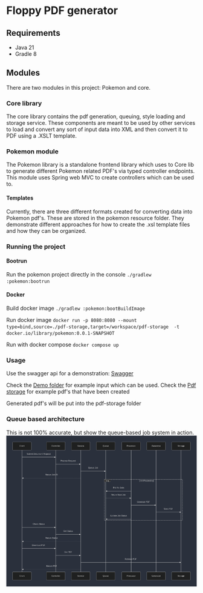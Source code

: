 # Floppy PDF generator

## Requirements
* Java 21
* Gradle 8

## Modules
There are two modules in this project: Pokemon and core.

### Core library
The core library contains the pdf generation, queuing, style loading and storage service. These components are meant to be used by other services to load and convert any sort of input data into XML and then convert it to PDF using a .XSLT template.

### Pokemon module
The Pokemon library is a standalone frontend library which uses to Core lib to generate different Pokemon related PDF's via typed controller endpoints.
This module uses Spring web MVC to create controllers which can be used to.

#### Templates
Currently, there are three different formats created for converting data into Pokemon pdf's. These are stored in the pokemon resource folder.
They demonstrate different approaches for how to create the .xsl template files and how they can be organized.

### Running the project

#### Bootrun
Run the pokemon project directly in the console
`./gradlew :pokemon:bootrun`

#### Docker
Build docker image
`./gradlew :pokemon:bootBuildImage`

Run docker image
`docker run -p 8080:8080 --mount type=bind,source=./pdf-storage,target=/workspace/pdf-storage  -t docker.io/library/pokemon:0.0.1-SNAPSHOT`

Run with docker compose
`docker compose up`

### Usage
Use the swagger api for a demonstration: [Swagger](http://localhost:8080/swagger-ui/index.html#/)

Check the [Demo folder](./demo-inputs) for example input which can be used.
Check the [Pdf storage](./pdf-storage) for example pdf's that have been created

Generated pdf's will be put into the pdf-storage folder

### Queue based architecture
This is not 100% accurate, but show the queue-based job system in action.
![mermaid.png](mermaid.png)